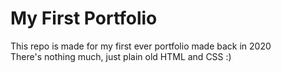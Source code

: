 # My First Portfolio
This repo is made for my first ever portfolio made back in 2020<br />
There's nothing much, just plain old HTML and CSS :)
